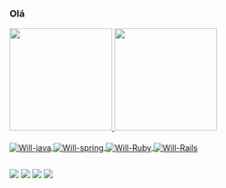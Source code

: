 ### Olá

<div>
  <a href="https://github.com/wferdinando">
  <img height="180em" src="https://github-readme-stats.vercel.app/api?username=wferdinando&show_icons=true&theme=blue-green&include_all_commits=true&count_private=true"/>
  <img height="180em" src="https://github-readme-stats.vercel.app/api/top-langs/?username=wferdinando&layout=compact&langs_count=7&theme=blue-green"/>
</div>
<div style="display: inline_block"><br>
  <img align="center" alt="Will-java" src="https://img.shields.io/badge/java-%23ED8B00.svg?style=for-the-badge&logo=java&logoColor=white">
  <img align="center" alt="Will-spring" src="https://img.shields.io/badge/spring-%236DB33F.svg?style=for-the-badge&logo=spring&logoColor=white">
  <img align="center" alt="Will-Ruby" src="https://img.shields.io/badge/Ruby-CC342D?style=for-the-badge&logo=ruby&logoColor=white">
  <img align="center" alt="Will-Rails" src="https://img.shields.io/badge/Ruby_on_Rails-CC0000?style=for-the-badge&logo=ruby-on-rails&logoColor=white">
</div>
  
  ##
  
  <div>
    <a href="https://www.instagram.com/willyan_ferdinando" target="_blank"><img src="https://img.shields.io/badge/-Instagram-%23E4405F?style=for-the-badge&logo=instagram&logoColor=white" target="_blank"></a>
    <a href="https://www.facebook.com/wferdinando" target="_blank"><img src="https://img.shields.io/badge/Facebook-1877F2?style=for-the-badge&logo=facebook&logoColor=white" target="_blank"></a>
    <a href = "mailto:willyantferdinando@gmail.com"><img src="https://img.shields.io/badge/-Gmail-%23333?style=for-the-badge&logo=gmail&logoColor=white" target="_blank"></a>
    <a href="https://www.linkedin.com/in/willyanferdinando" target="_blank"><img src="https://img.shields.io/badge/-LinkedIn-%230077B5?style=for-the-badge&logo=linkedin&logoColor=white" target="_blank"></a> 
  </div>
